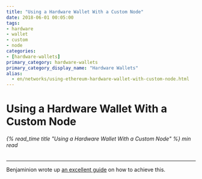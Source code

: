 ```yaml
---
title: "Using a Hardware Wallet With a Custom Node"
date: 2018-06-01 00:05:00
tags:
- hardware
- wallet
- custom
- node
categories:
- [hardware-wallets]
primary_category: hardware-wallets
primary_category_display_name: "Hardware Wallets"
alias:
  - en/networks/using-ethereum-hardware-wallet-with-custom-node.html
---
```


# **Using a Hardware Wallet With a Custom Node**

###### {% read_time title "Using a Hardware Wallet With a Custom Node" %} min read

* * *

Benjaminion wrote up [an excellent guide][excellentGuide] on how to achieve this.

[excellentGuide]: https://github.com/benjaminion/eth-parity-qnap/wiki/Connecting-to-MyEtherWallet
